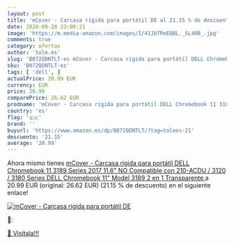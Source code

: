```yaml
---
layout: post
title: 'mCover - Carcasa rígida para portátil DE al 21.15 % de descuento'
date: 2020-09-28 23:00:21
image: 'https://m.media-amazon.com/images/I/41JbTReEQBL._SL400_.jpg'
comments: true
category: ofertas
author: 'tole.es'
slug: 'B072QDNTLT-es mCover - Carcasa rígida para portátil DELL Chromebook 11...'
sku: 'B072QDNTLT-es'
tags: [ 'dell', ]
actualPrice: 20.99 EUR
currency: EUR
price: 20.99
comparePrice: 26.62 EUR
prodname: 'mCover - Carcasa rígida para portátil DELL Chromebook 11 3189 Series 2017 11.6"  NO Compatible con 210-ACDU / 3120 / 3180 Series   DELL Chromebook 11" Model 3189  2 en 1   Transparente '
country: 'es'
flag: '🇪🇸'
brand: ''
buyurl: 'https://www.amazon.es/dp/B072QDNTLT/?tag=tolees-21'
descuento: '21.15'
average: '20.99'
---
```


Ahora mismo tienes [mCover - Carcasa rígida para portátil DELL Chromebook 11 3189 Series 2017 11.6"  NO Compatible con 210-ACDU / 3120 / 3180 Series   DELL Chromebook 11" Model 3189  2 en 1   Transparente ](https://www.amazon.es/dp/B072QDNTLT/?tag=tolees-21) a 20.99 EUR (original: 26.62 EUR) (21.15 %  de descuento) en el siguiente enlace!

[![mCover - Carcasa rígida para portátil DE](https://m.media-amazon.com/images/I/41JbTReEQBL._SL400_.jpg)](https://www.amazon.es/dp/B072QDNTLT/?tag=tolees-21)

🔎:


[🛒 Visítala!!!](https://www.amazon.es/dp/B072QDNTLT/?tag=tolees-21)

